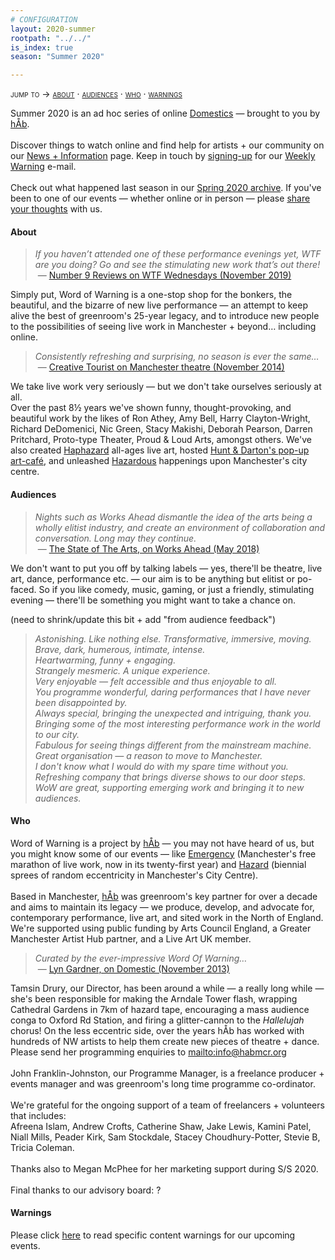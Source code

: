 ```yaml
---
# CONFIGURATION
layout: 2020-summer
rootpath: "../../"
is_index: true
season: "Summer 2020"

---
```

<span style='font-variant: small-caps'>jump to → [about](/current/2020-summer/#about) · [audiences](/current/2020-summer/#audiences) · [who](/current/2020-summer/#who) · [warnings](/current/2020-summer/#warnings)</span>        
        
Summer 2020 is an ad hoc series of online [Domestics](/current/2020-domestic) — brought to you by [hÅb](/hab).<br><br>Discover things to watch online and find help for artists + our community on our [News + Information](/2020/news) page. Keep in touch by <a href="{{ site.mailer_signup_url }}" target="_blank">signing-up</a> for our <a href="http://wordofwarning.posthaven.com" target="_blank">Weekly Warning</a> e-mail.<br><br>Check out what happened last season in our [Spring 2020 archive](/2020/spring). If you've been to one of our events — whether online or in person — please <a href="http://bit.ly/warnmcrfeedback" target="_blank">share your thoughts</a> with us.         
          
#### About         
>*If you haven’t attended one of these performance evenings yet, WTF are you doing? Go and see the stimulating new work that’s out there!*<br>&nbsp;— <a href=" http://number9reviews.blogspot.com/2019/11/theatre-review-tom-cassani-i-promise.html" target="_blank">Number 9 Reviews on WTF Wednesdays (November 2019)</a>        
        
Simply put, Word of Warning is a one-stop shop for the bonkers, the beautiful, and the bizarre of new live performance — an attempt to keep alive the best of greenroom's 25-year legacy, and to introduce new people to the possibilities of seeing live work in Manchester + beyond… including online.           
            
>*Consistently refreshing and surprising, no season is ever the same…*<br>&nbsp;— <a href="http://www.creativetourist.com/articles/theatre/manchester/manchester-theatre-lyn-gardner-on-a-city-reaching-beyond-the-theatrical-peaks" target="_blank">Creative Tourist on Manchester theatre (November 2014)</a>           
         
We take live work very seriously — but we don't take ourselves seriously at all.<br>Over the past 8½ years we've shown funny, thought-provoking, and beautiful work by the likes of Ron Athey, Amy Bell, Harry Clayton-Wright, Richard DeDomenici, Nic Green, Stacy Makishi, Deborah Pearson, Darren Pritchard, Proto-type Theater, Proud & Loud Arts, amongst others. We've also created [Haphazard](http://haphazardmcr.org) all-ages live art, hosted [Hunt & Darton's pop-up art-café](/archive/2015-spring/h&d), and unleashed [Hazardous](http://hazardmcr.org) happenings upon Manchester's city centre.         
         
#### Audiences         
>*Nights such as Works Ahead dismantle the idea of the arts being a wholly elitist industry, and create an environment of collaboration and conversation. Long may they continue.*<br>&nbsp;— <a href="http://www.thestateofthearts.co.uk/features/works-ahead-expect-something-weird-personal-entirely-half-done" target="_blank">The State of The Arts, on Works Ahead (May 2018)</a>                 
         
We don't want to put you off by talking labels — yes, there'll be theatre, live art, dance, performance etc. — our aim is to be anything but elitist or po-faced. So if you like comedy, music, gaming, or just a friendly, stimulating evening — there'll be something you might want to take a chance on.         
         
(need to shrink/update this bit + add "from audience feedback")         
>*Astonishing. Like nothing else. Transformative, immersive, moving.*<br>*Brave, dark, humerous, intimate, intense.*<br>*Heartwarming, funny + engaging.*<br>*Strangely mesmeric. A unique experience.*<br>*Very enjoyable — felt accessible and thus enjoyable to all.*<br>*You programme wonderful, daring performances that I have never been disappointed by.*<br>*Always special, bringing the unexpected and intriguing, thank you.*<br>*Bringing some of the most interesting performance work in the world to our city.*<br>*Fabulous for seeing things different from the mainstream machine.*<br>*Great organisation — a reason to move to Manchester.*<br>*I don't know what I would do with my spare time without you.*<br>*Refreshing company that brings diverse shows to our door steps.*<br>*WoW are great, supporting emerging work and bringing it to new audiences.*         
          
#### Who         
Word of Warning is a project by [hÅb](/hab) — you may not have heard of us, but you might know some of our events — like [Emergency](http://emergencymcr.org) (Manchester's free marathon of live work, now in its twenty-first year) and [Hazard](http://hazardmcr.org) (biennial sprees of random eccentricity in Manchester's City Centre).<br><br>Based in Manchester, [hÅb](/hab) was greenroom's key partner for over a decade and aims to maintain its legacy — we produce, develop, and advocate for, contemporary performance, live art, and sited work in the North of England. We're supported using public funding by Arts Council England, a Greater Manchester Artist Hub partner, and a Live Art UK member.
         
>*Curated by the ever-impressive Word Of Warning…*<br>&nbsp;— <a href="http://www.theguardian.com/stage/2013/nov/02/this-weeks-theatre" target="_blank">Lyn Gardner, on Domestic (November 2013)</a>         
        
Tamsin Drury, our Director, has been around a while — a really long while — she's been responsible for making the Arndale Tower flash, wrapping Cathedral Gardens in 7km of hazard tape, encouraging a mass audience conga to Oxford Rd Station, and firing a glitter-cannon to the *Hallelujah* chorus! On the less eccentric side, over the years hÅb has worked with hundreds of NW artists to help them create new pieces of theatre + dance. Please send her programming enquiries to <mailto:info@habmcr.org><br><br>John Franklin-Johnston, our Programme Manager, is a freelance producer + events manager and was greenroom's long time programme co-ordinator.<br><br>We're grateful for the ongoing support of a team of freelancers + volunteers that includes:<br>Afreena Islam, Andrew Crofts, Catherine Shaw, Jake Lewis, Kamini Patel, Niall Mills, Peader Kirk, Sam Stockdale, Stacey Choudhury-Potter, Stevie B, Tricia Coleman.<br><br>Thanks also to Megan McPhee for her marketing support during S/S 2020.<br><br>Final thanks to our advisory board: ?         
         
#### Warnings          
Please click [here](/2020/warnings) to read specific content warnings for our upcoming events.
